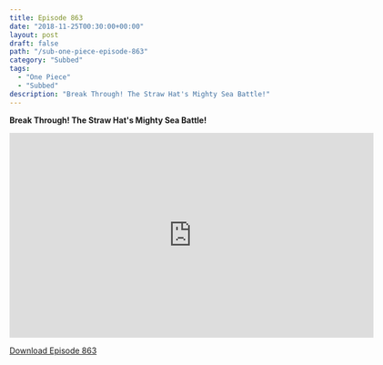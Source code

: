 ```yaml
---
title: Episode 863
date: "2018-11-25T00:30:00+00:00"
layout: post
draft: false
path: "/sub-one-piece-episode-863"
category: "Subbed"
tags:
  - "One Piece"
  - "Subbed"
description: "Break Through! The Straw Hat's Mighty Sea Battle!"
---
```


**Break Through! The Straw Hat's Mighty Sea Battle!**

<iframe width="640" height="360" src="https://www.rapidvideo.com/e/G6FRPHCSF1" frameborder="0" marginwidth=0 marginheight=0 scrolling=no allowfullscreen></iframe>

<a href="http://ouo.io/qs/eCodkFEQ?s=https://rapidvid.to/d/https://www.rapidvideo.com/e/G6FRPHCSF1">Download Episode 863</a>
